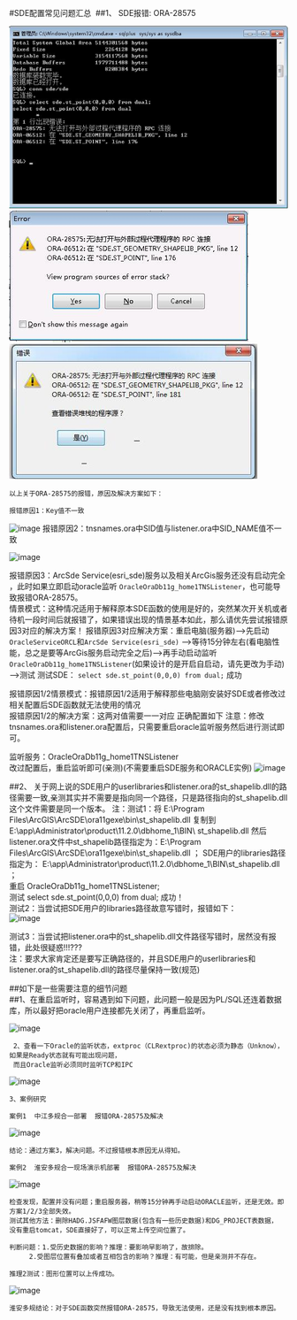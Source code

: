 #SDE配置常见问题汇总 
##1、	SDE报错:  ORA-28575

 ![](./image/1.jpg)<br>
 ![](./image/2.jpg)<br>
 ![](./image/3.jpg)<br>
 ```
以上关于ORA-28575的报错，原因及解决方案如下：
```
```
报错原因1：Key值不一致
```
 ![image](https://github.com/DistX/Learning/blob/master/oracle/doc/image/4.jpg)
报错原因2：tnsnames.ora中SID值与listener.ora中SID_NAME值不一致

 ![image](https://github.com/DistX/Learning/blob/master/oracle/doc/image/5.jpg)
 
报错原因3：ArcSde Service(esri_sde)服务以及相关ArcGis服务还没有启动完全 ，此时如果立即启动oracle监听
`OracleOraDb11g_home1TNSListener`，也可能导致报错ORA-28575。<br>
情景模式：这种情况适用于解释原本SDE函数的使用是好的，突然某次开关机或者待机一段时间后就报错了，如果错误出现的情景基本如此，那么请优先尝试报错原因3对应的解决方案！
报错原因3对应解决方案：重启电脑(服务器)-->先启动`OracleServiceORCL`和`ArcSde Service(esri_sde)` -->等待15分钟左右(看电脑性能，总之是要等ArcGis服务启动完全之后)-->再手动启动监听`OracleOraDb11g_home1TNSListener`(如果设计的是开启自启动，请先更改为手动) -->测试
测试SDE： `select sde.st_point(0,0,0) from dual;`  成功


报错原因1/2情景模式：报错原因1/2适用于解释那些电脑刚安装好SDE或者修改过相关配置后SDE函数就无法使用的情况<br>
报错原因1/2的解决方案：这两对值需要一一对应  正确配置如下
注意：修改tnsnames.ora和listener.ora配置后，只需要重启oracle监听服务然后进行测试即可。

监听服务：OracleOraDb11g_home1TNSListener     
改过配置后，重启监听即可(亲测)(不需要重启SDE服务和ORACLE实例)
 ![image](https://github.com/DistX/Learning/blob/master/oracle/doc/image/6.jpg)
 
##2、	关于网上说的SDE用户的userlibraries和listener.ora的st_shapelib.dll的路径需要一致,亲测其实并不需要是指向同一个路径，只是路径指向的st_shapelib.dll这个文件需要是同一个版本。
注：测试1：将 E:\Program Files\ArcGIS\ArcSDE\ora11gexe\bin\st_shapelib.dll 复制到  
E:\app\Administrator\product\11.2.0\dbhome_1\BIN\ st_shapelib.dll  然后listener.ora文件中st_shapelib路径指定为：E:\Program Files\ArcGIS\ArcSDE\ora11gexe\bin\st_shapelib.dll  ； SDE用户的libraries路径指定为：
E:\app\Administrator\product\11.2.0\dbhome_1\BIN\st_shapelib.dll  ； <br>
		重启  OracleOraDb11g_home1TNSListener; <br>
		测试  select sde.st_point(0,0,0) from dual;  成功！<br>
       测试2：当尝试把SDE用户的libraries路径故意写错时，报错如下：<br>
 ![image](https://github.com/DistX/Learning/blob/master/oracle/doc/image/7.jpg)
 
测试3：当尝试把listener.ora中的st_shapelib.dll文件路径写错时，居然没有报错，此处很疑惑!!!???  <br>
注：要求大家肯定还是要写正确路径的，并且SDE用户的userlibraries和listener.ora的st_shapelib.dll的路径尽量保持一致(规范)

##如下是一些需要注意的细节问题<br>
##1、在重启监听时，容易遇到如下问题，此问题一般是因为PL/SQL还连着数据库，所以最好把oracle用户连接都先关闭了，再重启监听。<br>

 ![image](https://github.com/DistX/Learning/blob/master/oracle/doc/image/8.jpg)
```
 2、查看一下Oracle的监听状态，extproc（CLRextproc)的状态必须为静态（Unknow），如果是Ready状态就有可能出现问题，
 而且Oracle监听必须同时监听TCP和IPC
```
 ![image](https://github.com/DistX/Learning/blob/master/oracle/doc/image/9.jpg)
```
3、案例研究
```
```
案例1  中江多规合一部署  报错ORA-28575及解决
```
 ![image](https://github.com/DistX/Learning/blob/master/oracle/doc/image/10.jpg)
```
结论：通过方案3，解决问题。不过报错根本原因无从得知。
``` 
```
案例2  淮安多规合一现场演示机部署  报错ORA-28575及解决
```
 ![image](https://github.com/DistX/Learning/blob/master/oracle/doc/image/11.jpg)
```
检查发现，配置并没有问题；重启服务器，稍等15分钟再手动启动ORACLE监听，还是无效。即方案1/2/3全部失效。
测试其他方法：删除HADG.JSFAFW图层数据(包含有一些历史数据)和DG_PROJECT表数据，
没有重启tomcat，SDE直接好了，可以正常上传空间位置了。
```	
```
判断问题：1.受历史数据的影响？推理：要影响早影响了，故排除。
	 2.受图层位置有叠加或者互相包含的影响？推理：有可能，但是亲测并不存在。
```
```
推理2测试：图形位置可以上传成功。
```
 ![image](https://github.com/DistX/Learning/blob/master/oracle/doc/image/12.jpg)
 ```
淮安多规结论：对于SDE函数突然报错ORA-28575，导致无法使用，还是没有找到根本原因。
```
